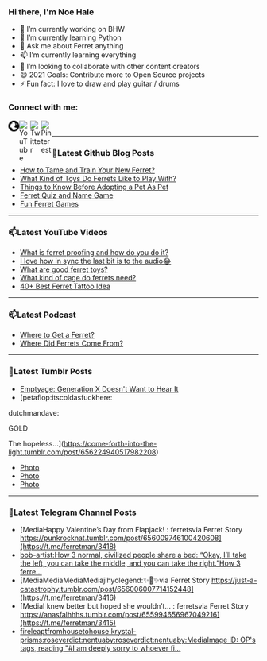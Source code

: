 ### Hi there, I'm Noe Hale

- 🔭 I’m currently working on BHW
- 🌱 I’m currently learning Python
- 💬 Ask me about Ferret anything
- 📫 I’m currently learning everything
- 🔭 I’m looking to collaborate with other content creators
- 😄 2021 Goals: Contribute more to Open Source projects
- ⚡ Fun fact: I love to draw and play guitar / drums

### Connect with me:

[<img align="left" alt="ferretvoice.com" width="22px" src="https://raw.githubusercontent.com/iconic/open-iconic/master/svg/globe.svg" />](https://ferretvoice.com)
[<img align="left" alt="YouTube" width="22px" src="https://cdn.jsdelivr.net/npm/simple-icons@v3/icons/youtube.svg" />](https://www.youtube.com/channel/UCk665XTfaMLVwFVWUmgnDiw)
[<img align="left" alt="Twitter" width="22px" src="https://cdn.jsdelivr.net/npm/simple-icons@v3/icons/twitter.svg" />](https://twitter.com/voiceferret)
[<img align="left" alt="Pinterest" width="22px" src="https://cdn.jsdelivr.net/npm/simple-icons@v3/icons/pinterest.svg" />](https://www.pinterest.com/voiceferret/)

<br />

---
### 🔭Latest Github Blog Posts
<!-- GITHUB:START -->
- [How to Tame and Train Your New Ferret?](http://noehale.github.io/how-to-tame-and-train-your-new-ferret/)
- [What Kind of Toys Do Ferrets Like to Play With?](http://noehale.github.io/what-kind-of-toys-do-ferrets-like-to-play-with/)
- [Things to Know Before Adopting a Pet As Pet](http://noehale.github.io/things-to-know-before-adopting-a-pet-as-pet/)
- [Ferret Quiz and Name Game](http://noehale.github.io/ferret-quiz/)
- [Fun Ferret Games](http://noehale.github.io/fun-ferret-games/)
<!-- GITHUB:END -->
---
### 📫Latest YouTube Videos

<!-- YOUTUBE:START -->
- [What is ferret proofing and how do you do it?](https://www.youtube.com/watch?v=81Syh_DJBQQ)
- [I love how in sync the last bit is to the audio😂](https://www.youtube.com/watch?v=WHBeGHwSlGY)
- [What are good ferret toys?](https://www.youtube.com/watch?v=tPxRilBzc0s)
- [What kind of cage do ferrets need?](https://www.youtube.com/watch?v=xzz6hC3sR5A)
- [40+ Best Ferret Tattoo Idea](https://www.youtube.com/watch?v=KIKqduR6Xcs)
<!-- YOUTUBE:END -->

---
### 📫Latest Podcast

<!-- PODCAST:START -->
- [Where to Get a Ferret?](https://anchor.fm/ferretvoice/episodes/Where-to-Get-a-Ferret-erurfu)
- [Where Did Ferrets Come From?](https://anchor.fm/ferretvoice/episodes/Where-Did-Ferrets-Come-From-eruq8g)
<!-- PODCAST:END -->
---
### 📝Latest Tumblr Posts

<!-- TUMBLR:START -->
- [Emptyage: Generation X Doesn't Want to Hear It](https://come-forth-into-the-light.tumblr.com/post/656247624146583552)
- [petaflop:itscoldasfuckhere:

dutchmandave:

GOLD

The hopeless...](https://come-forth-into-the-light.tumblr.com/post/656224940517982208)
- [Photo](https://come-forth-into-the-light.tumblr.com/post/656179636780335104)
- [Photo](https://come-forth-into-the-light.tumblr.com/post/656156993016512512)
- [Photo](https://come-forth-into-the-light.tumblr.com/post/656134323634929664)
<!-- TUMBLR:END -->
---
### 📝Latest Telegram Channel Posts

<!-- TELEGRAM:START -->
- [MediaHappy Valentine’s Day from Flapjack! : ferretsvia Ferret Story https://punkrocknat.tumblr.com/post/656009746100420608](https://t.me/ferretman/3418)
- [bob-artist:How 3 normal, civilized people share a bed: “Okay, I’ll take the left, you can take the middle, and you can take the right.”How 3 ferre...](https://t.me/ferretman/3417)
- [MediaMediaMediaMediajihyolegend:✨🌟✨via Ferret Story https://just-a-catastrophy.tumblr.com/post/656006007714152448](https://t.me/ferretman/3416)
- [MediaI knew better but hoped she wouldn’t… : ferretsvia Ferret Story https://anasfalhhhs.tumblr.com/post/655994656967049216](https://t.me/ferretman/3415)
- [fireleaptfromhousetohouse:krystal-prisms:roseverdict:nentuaby:roseverdict:nentuaby:MediaImage ID: OP's tags, reading "#I am deeply sorry to whoever fi...](https://t.me/ferretman/3414)
<!-- TELEGRAM:END -->
